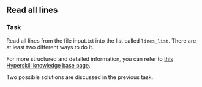 ## Read all lines

### Task
Read all lines from the file input.txt into the list called `lines_list`. There are at least two different ways to do it.

For more structured and detailed information, you can refer to [this Hyperskill knowledge base page](https://hyperskill.org/learn/step/8139#readlines?utm_source=jba&utm_medium=jba_courses_links).

<div class="hint">Two possible solutions are discussed in the previous task.</div>